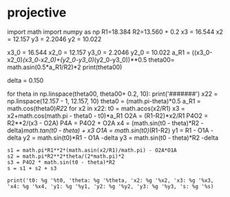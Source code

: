 # projective

import math
import numpy as np
R1=18.384
R2=13.560 + 0.2
x3 = 16.544
x2 = 12.157
y3 = 2.2046
y2 = 10.022

x3_0 = 16.544
x2_0 = 12.157
y3_0 = 2.2046
y2_0 = 10.022
a_R1 = ((x3_0-x2_0)*(x3_0-x2_0)+(y2_0-y3_0)*(y2_0-y3_0))**0.5
theta00= math.asin(0.5*a_R1/R2)*2
print(theta00)

delta = 0.150

for theta in np.linspace(theta00, theta00+ 0.2, 10):
  print('#######')
  x22 = np.linspace(12.157 - 1, 12.157,  10)
  theta0 = (math.pi-theta)*0.5
  a_R1 = math.cos(theta0)*R2*2
  for x2 in x22:
    t0 = math.acos(x2/R1)
    x3 = x2+math.cos(math.pi - theta0 - t0)*a_R1
    O2A = (R1-R2)*x2/R1
    P4O2 = R2**2/(x3 - O2A)
    P4A = P4O2 + O2A
    x4 = (math.sin(t0 - theta)*R2 - delta)*math.tan(t0 - theta) + x3
    O1A = math.sin(t0)*(R1-R2)
    y1 = R1 - O1A - delta
    y2 = math.sin(t0)*R1 - O1A -delta
    y3 = math.sin(t0 - theta)*R2 -delta

    s1 = math.pi*R1**2*(math.asin(x2/R1)/math.pi) - O2A*O1A
    s2 = math.pi*R2**2*theta/(2*math.pi)*2
    s3 = P4O2 * math.sin(t0 - theta)*R2
    s = s1 + s2 + s3

    print('t0: %g '%t0, 'theta: %g '%theta, 'x2: %g '%x2, 'x3: %g '%x3, 'x4: %g '%x4, 'y1: %g '%y1, 'y2: %g '%y2, 'y3: %g '%y3, 's: %g '%s)

